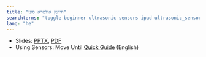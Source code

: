 ```yaml
---
title: "חיישן אולטרא סוני"
searchterms: "toggle beginner ultrasonic sensors ipad ultrasonic_sensor programming_app app tablet android חיישן_אולטרא_סוני"
lang: "he"
---
```

 <ul>
 <li class="ng-binding">Slides:
 <a href="translations/he/beginner/Ultrasonic.pptx">PPTX</a>,
 <a href="translations/he/beginner/Ultrasonic.pdf">PDF</a>
 </li>
 <li>Using Sensors: Move Until <a href="translations/en-us/guides//MoveUntil.pdf">Quick Guide</a> (English)
 </li>
 </ul>
